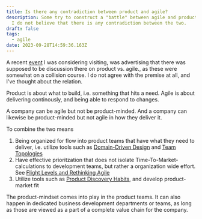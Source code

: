```yaml
---
title: Is there any contradiction between product and agile?
description: Some try to construct a "battle" between agile and product-mindset.
  I do not believe that there is any contradiction between the two.
draft: false
tags:
  - agile
date: 2023-09-28T14:59:36.163Z
---
```

A recent [event](https://www.meetup.com/smidig/events/295796327) I was considering visiting, was advertising that there was supposed to be discussion there on product vs. agile., as these were somewhat on a collision course. I do not agree with the premise at all, and I've thought about the relation.

Product is about what to build, i.e. something that hits a need. Agile is about delivering continously, and being able to respond to changes.

A company can be agile but not be product-minded. And a company can likewise be product-minded but not agile in how they deliver it.

To combine the two means

1. Being organized for flow into product teams that have what they need to deliver, i.e. utilize tools such as [Domain-Driven Design](https://en.wikipedia.org/wiki/Domain-driven_design) and [Team Topologies](https://www.svorstol.com/blog/2021/02-14-team-top-at-capra/)
2. Have effective prioritzation that does not isolate Time-To-Market-calculations to development teams, but rather a organization wide effort. See [Flight Levels and Rethinking Agile](https://www.svorstol.com/blog/2022/rethinking-agile/)
3. Utilize tools such as  [Product Discovery Habits](https://www.amazon.com/Continuous-Discovery-Habits-Discover-Products/dp/1736633309), and develop product-market fit

The product-mindset comes into play in the product teams. It can also happen in dedicated business development departments or teams, as long as those are viewed as a part of a complete value chain for the company.